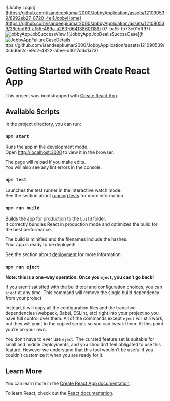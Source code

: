 ![Jobby Login](https://github.com/isandeepkumar2000/JobbyApplication/assets/121090539/8992eb27-8720-4e![JobbyHome](https://github.com/isandeepkumar2000/JobbyApplication/assets/121090539/26ebbf69-af55-469a-a263-06413860f189)
07-baf5-fb73c01dff97)
![jobbyAppJobSuccessView](https://github.com/isandeepkumar2000/JobbyApplication/assets/121090539/2db8dd89-90f3-4c1b-aec6-0801feb37ec6)
![JobbyAppJobDeailsSuccssCase](h![JobbyAppFailureCaseDetails](https://github.com/isandeepkumar2000/JobbyApplication/assets/121090539/8c156a4d-1b7e-4b53-884a-288376c9fb3b)
ttps://github.com/isandeepkumar2000/JobbyApplication/assets/121090539/0c6d6e2c-e9c2-4822-a0ee-d3617ddc1a73)

















# Getting Started with Create React App

This project was bootstrapped with [Create React App](https://github.com/facebook/create-react-app).

## Available Scripts

In the project directory, you can run:

### `npm start`

Runs the app in the development mode.\
Open [http://localhost:3000](http://localhost:3000) to view it in the browser.

The page will reload if you make edits.\
You will also see any lint errors in the console.

### `npm test`

Launches the test runner in the interactive watch mode.\
See the section about [running tests](https://facebook.github.io/create-react-app/docs/running-tests) for more information.

### `npm run build`

Builds the app for production to the `build` folder.\
It correctly bundles React in production mode and optimizes the build for the best performance.

The build is minified and the filenames include the hashes.\
Your app is ready to be deployed!

See the section about [deployment](https://facebook.github.io/create-react-app/docs/deployment) for more information.

### `npm run eject`

**Note: this is a one-way operation. Once you `eject`, you can’t go back!**

If you aren’t satisfied with the build tool and configuration choices, you can `eject` at any time. This command will remove the single build dependency from your project.

Instead, it will copy all the configuration files and the transitive dependencies (webpack, Babel, ESLint, etc) right into your project so you have full control over them. All of the commands except `eject` will still work, but they will point to the copied scripts so you can tweak them. At this point you’re on your own.

You don’t have to ever use `eject`. The curated feature set is suitable for small and middle deployments, and you shouldn’t feel obligated to use this feature. However we understand that this tool wouldn’t be useful if you couldn’t customize it when you are ready for it.

## Learn More

You can learn more in the [Create React App documentation](https://facebook.github.io/create-react-app/docs/getting-started).

To learn React, check out the [React documentation](https://reactjs.org/).
